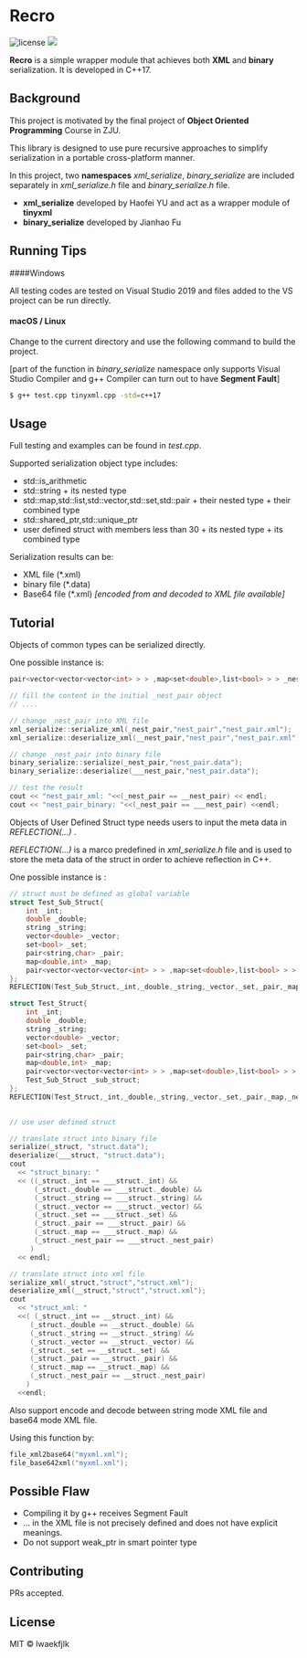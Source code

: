 # Recro

![license](https://img.shields.io/github/license/:user/:repo.svg)
![](https://img.shields.io/badge/readme%20style-standard-brightgreen.svg?style=flat-square)

**Recro** is a simple wrapper module that achieves both **XML** and **binary** serialization. It is developed in C++17.

## Background

This project is motivated by the final project of **Object Oriented Programming** Course in ZJU.

This library is designed to use pure recursive approaches to simplify serialization in a portable cross-platform manner.

In this project, two **namespaces** *xml_serialize*,  *binary_serialize*  are included separately in *xml_serialize.h* file and *binary_serialize.h* file.

* **xml_serialize** developed by Haofei YU and act as a wrapper module of  **tinyxml** 
* **binary_serialize** developed by Jianhao Fu



## Running Tips

####Windows

All testing codes are tested on Visual Studio 2019 and files added to the VS project can be run directly.

#### macOS / Linux

Change to the current directory and use the following command to build the project.

[part of the function in *binary_serialize* namespace only supports Visual Studio Compiler and g++ Compiler can turn out to have **Segment Fault**]

```bash
$ g++ test.cpp tinyxml.cpp -std=c++17
```



## Usage

Full testing and examples can be found in *test.cpp*.



Supported serialization object type includes:

* std::is_arithmetic
* std::string + its nested type
* std::map,std::list,std::vector,std::set,std::pair + their nested type + their combined type
* std::shared_ptr,std::unique_ptr
* user defined struct with members less than 30 + its nested type + its combined type



Serialization results can be:

* XML file (*.xml)
* binary file (*.data)
* Base64 file (*.xml) *[encoded from and decoded to XML file available]*



## Tutorial

Objects of common types can be serialized directly.

One possible instance is:

```c++
pair<vector<vector<vector<int> > > ,map<set<double>,list<bool> > > _nest_pair,__nest_pair,___nest_pair;

// fill the content in the initial _nest_pair object
// ....

// change _nest_pair into XML file
xml_serialize::serialize_xml(_nest_pair,"nest_pair","nest_pair.xml");
xml_serialize::deserialize_xml(__nest_pair,"nest_pair","nest_pair.xml");

// change _nest_pair into binary file
binary_serialize::serialize(_nest_pair,"nest_pair.data");
binary_serialize::deserialize(___nest_pair,"nest_pair.data");

// test the result
cout << "nest_pair_xml: "<<(_nest_pair == __nest_pair) << endl;
cout << "nest_pair_binary: "<<(_nest_pair == ___nest_pair) <<endl;
```



Objects of User Defined Struct type needs users to input the meta data in *REFLECTION(...)* .

*REFLECTION(...)* is a marco predefined in *xml_serialize.h* file and is used to store the meta data of the struct in order to achieve reflection in C++.

One possible instance is :

```c++
// struct must be defined as global variable
struct Test_Sub_Struct{
    int _int;
    double _double;
    string _string;
    vector<double> _vector;
    set<bool> _set;
    pair<string,char> _pair;
    map<double,int> _map;
    pair<vector<vector<vector<int> > > ,map<set<double>,list<bool> > > _nest_pair;
};
REFLECTION(Test_Sub_Struct,_int,_double,_string,_vector,_set,_pair,_map,_nest_pair)

struct Test_Struct{
    int _int;
    double _double;
    string _string;
    vector<double> _vector;
    set<bool> _set;
    pair<string,char> _pair;
    map<double,int> _map;
    pair<vector<vector<vector<int> > > ,map<set<double>,list<bool> > > _nest_pair;
    Test_Sub_Struct _sub_struct;
};
REFLECTION(Test_Struct,_int,_double,_string,_vector,_set,_pair,_map,_nest_pair,_sub_struct)
  

// use user defined struct

// translate struct into binary file
serialize(_struct, "struct.data");
deserialize(___struct, "struct.data");
cout
  << "struct_binary: "
  << ((_struct._int == ___struct._int) &&
      (_struct._double == ___struct._double) &&
      (_struct._string == ___struct._string) &&
      (_struct._vector == ___struct._vector) &&
      (_struct._set == ___struct._set) &&
      (_struct._pair == ___struct._pair) &&
      (_struct._map == ___struct._map) &&
      (_struct._nest_pair == ___struct._nest_pair)
     )
  << endl;

// translate struct into xml file
serialize_xml(_struct,"struct","struct.xml");
deserialize_xml(__struct,"struct","struct.xml");
cout
  << "struct_xml: "
  <<( (_struct._int == __struct._int) &&
     (_struct._double == __struct._double) &&
     (_struct._string == __struct._string) &&
     (_struct._vector == __struct._vector) &&
     (_struct._set == __struct._set) &&
     (_struct._pair == __struct._pair) &&
     (_struct._map == __struct._map) &&
     (_struct._nest_pair == __struct._nest_pair)
    )
  <<endl;

```



Also support encode and decode between string mode XML file and base64 mode XML file.

Using this function by:

```C++
file_xml2base64("myxml.xml");
file_base642xml("myxml.xml");
```



## Possible Flaw

* Compiling it by g++ receives Segment Fault
* <name> ...</name>  in the XML file is not precisely defined and does not have explicit meanings.
* Do not support weak_ptr<T> in smart pointer type



## Contributing

PRs accepted.



## License

MIT © lwaekfjlk
